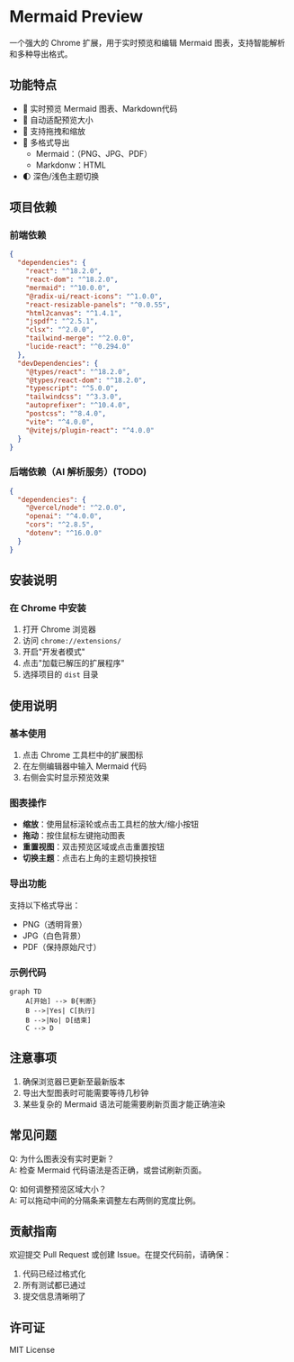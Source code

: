 # Mermaid Preview

一个强大的 Chrome 扩展，用于实时预览和编辑 Mermaid 图表，支持智能解析和多种导出格式。

## 功能特点

- 🎨 实时预览 Mermaid 图表、Markdown代码
- 🔄 自动适配预览大小
- 🎯 支持拖拽和缩放
- 💾 多格式导出
  - Mermaid：（PNG、JPG、PDF）
  - Markdonw：HTML
- 🌓 深色/浅色主题切换


## 项目依赖

### 前端依赖
```json
{
  "dependencies": {
    "react": "^18.2.0",
    "react-dom": "^18.2.0",
    "mermaid": "^10.0.0",
    "@radix-ui/react-icons": "^1.0.0",
    "react-resizable-panels": "^0.0.55",
    "html2canvas": "^1.4.1",
    "jspdf": "^2.5.1",
    "clsx": "^2.0.0",
    "tailwind-merge": "^2.0.0",
    "lucide-react": "^0.294.0"
  },
  "devDependencies": {
    "@types/react": "^18.2.0",
    "@types/react-dom": "^18.2.0",
    "typescript": "^5.0.0",
    "tailwindcss": "^3.3.0",
    "autoprefixer": "^10.4.0",
    "postcss": "^8.4.0",
    "vite": "^4.0.0",
    "@vitejs/plugin-react": "^4.0.0"
  }
}
```

### 后端依赖（AI 解析服务）(TODO)
```json
{
  "dependencies": {
    "@vercel/node": "^2.0.0",
    "openai": "^4.0.0",
    "cors": "^2.8.5",
    "dotenv": "^16.0.0"
  }
}
```

## 安装说明

### 在 Chrome 中安装

1. 打开 Chrome 浏览器
2. 访问 `chrome://extensions/`
3. 开启"开发者模式"
4. 点击"加载已解压的扩展程序"
5. 选择项目的 `dist` 目录

## 使用说明

### 基本使用

1. 点击 Chrome 工具栏中的扩展图标
2. 在左侧编辑器中输入 Mermaid 代码
3. 右侧会实时显示预览效果

### 图表操作

- **缩放**：使用鼠标滚轮或点击工具栏的放大/缩小按钮
- **拖动**：按住鼠标左键拖动图表
- **重置视图**：双击预览区域或点击重置按钮
- **切换主题**：点击右上角的主题切换按钮

### 导出功能

支持以下格式导出：
- PNG（透明背景）
- JPG（白色背景）
- PDF（保持原始尺寸）

### 示例代码

```mermaid
graph TD
    A[开始] --> B{判断}
    B -->|Yes| C[执行]
    B -->|No| D[结束]
    C --> D
```

## 注意事项

1. 确保浏览器已更新至最新版本
2. 导出大型图表时可能需要等待几秒钟
3. 某些复杂的 Mermaid 语法可能需要刷新页面才能正确渲染

## 常见问题

Q: 为什么图表没有实时更新？  
A: 检查 Mermaid 代码语法是否正确，或尝试刷新页面。

Q: 如何调整预览区域大小？  
A: 可以拖动中间的分隔条来调整左右两侧的宽度比例。

## 贡献指南

欢迎提交 Pull Request 或创建 Issue。在提交代码前，请确保：

1. 代码已经过格式化
2. 所有测试都已通过
3. 提交信息清晰明了

## 许可证

MIT License 
